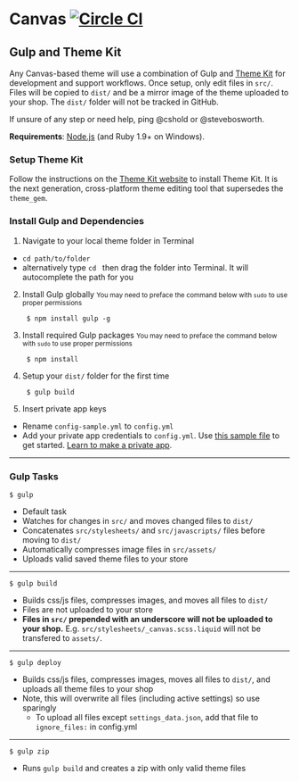 Canvas [![Circle CI](https://circleci.com/gh/Shopify/canvas.svg?style=svg&circle-token=7b55fa8bdc61003d81a45d4d550621646e08d117)](https://circleci.com/gh/Shopify/canvas)
=====================

Gulp and Theme Kit
---------------------

Any Canvas-based theme will use a combination of Gulp and [Theme Kit](https://github.com/Shopify/themekit) for development and support workflows. Once setup, only edit files in `src/`. Files will be copied to `dist/` and be a mirror image of the theme uploaded to your shop. The `dist/` folder will not be tracked in GitHub.

If unsure of any step or need help, ping @cshold or @stevebosworth.

__Requirements__: [Node.js](http://nodejs.org/) (and Ruby 1.9+ on Windows).

### Setup Theme Kit

Follow the instructions on the [Theme Kit website](http://themekit.cat/) to install Theme Kit. It is the next generation, cross-platform theme editing tool that supersedes the `theme_gem`.

### Install Gulp and Dependencies

1. Navigate to your local theme folder in Terminal
  - `cd path/to/folder`
  - alternatively type `cd ` then drag the folder into Terminal. It will autocomplete the path for you

2. Install Gulp globally
<small>You may need to preface the command below with `sudo` to use proper permissions</small>

        $ npm install gulp -g

3. Install required Gulp packages
<small>You may need to preface the command below with `sudo` to use proper permissions</small>

        $ npm install

4. Setup your `dist/` folder for the first time

        $ gulp build

5. Insert private app keys
  - Rename `config-sample.yml` to `config.yml`
  - Add your private app credentials to `config.yml`. Use [this sample file](https://github.com/Shopify/canvas/blob/master/config-sample.yml) to get started. [Learn to make a private app](http://docs.shopify.com/api/authentication/creating-a-private-app).

----------

### Gulp Tasks
`$ gulp`
- Default task
- Watches for changes in `src/` and moves changed files to `dist/`
- Concatenates `src/stylesheets/` and `src/javascripts/` files before moving to `dist/`
- Automatically compresses image files in `src/assets/`
- Uploads valid saved theme files to your store

----------

`$ gulp build`
- Builds css/js files, compresses images, and moves all files to `dist/`
- Files are not uploaded to your store
- __Files in `src/` prepended with an underscore will not be uploaded to your shop.__ E.g. `src/stylesheets/_canvas.scss.liquid` will not be transfered to `assets/`.

----------

`$ gulp deploy`
- Builds css/js files, compresses images, moves all files to `dist/`, and uploads all theme files to your shop
- Note, this will overwrite all files (including active settings) so use sparingly
  - To upload all files except `settings_data.json`, add that file to `ignore_files:` in config.yml

----------

`$ gulp zip`
- Runs `gulp build` and creates a zip with only valid theme files
